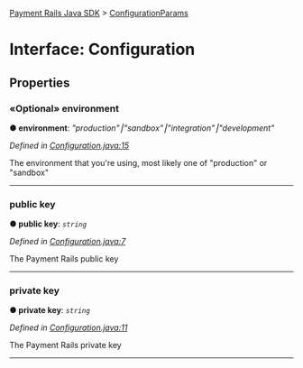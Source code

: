 [Payment Rails Java SDK](../README.md) > [ConfigurationParams](../types/configurationparams.md)

# Interface: Configuration

## Properties

<a id="environment"></a>

### «Optional» environment

**●  environment**:  *"production"⎮"sandbox"⎮"integration"⎮"development"*

*Defined in [Configuration.java:15](https://github.com/PaymentRails/java-sdk/tree/master/src/main/java/ca/paymentrails/paymentrails/Configuration.java#L15)*

The environment that you're using, most likely one of "production" or "sandbox"

---

<a id="public_key"></a>

### public key

**●  public key**:  *`string`*

*Defined in [Configuration.java:7](https://github.com/PaymentRails/java-sdk/tree/master/src/main/java/ca/paymentrails/paymentrails/Configuration.java#L7)*

The Payment Rails public key

---

<a id="private_key"></a>

### private key

**●  private key**:  *`string`*

*Defined in [Configuration.java:11](https://github.com/PaymentRails/java-sdk/tree/master/src/main/java/ca/paymentrails/paymentrails/Configuration.java#L11)*

The Payment Rails private key

---